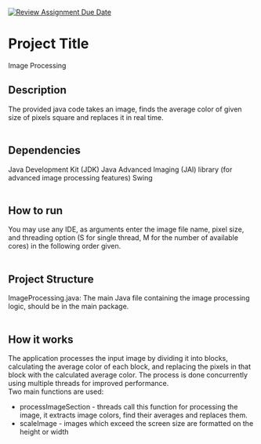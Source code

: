 [![Review Assignment Due Date](https://classroom.github.com/assets/deadline-readme-button-24ddc0f5d75046c5622901739e7c5dd533143b0c8e959d652212380cedb1ea36.svg)](https://classroom.github.com/a/YybNWfh8)
# Project Title
Image Processing 
<br>
## Description

The provided java code takes an image, finds the average color of given size of pixels square and replaces it in real time.
<br>
<br>
## Dependencies
Java Development Kit (JDK)
Java Advanced Imaging (JAI) library (for advanced image processing features)
Swing
<br><br>
## How to run
You may use any IDE, as arguments enter the image file name, pixel size, and threading option (S for single thread, M for the number of available cores) in the following order given. 
<br><br>
## Project Structure
ImageProcessing.java: The main Java file containing the image processing logic, should be in the main package.
<br><br>
## How it works
The application processes the input image by dividing it into blocks, calculating the average color of each block, and replacing the pixels in that block with the calculated average color. The process is done concurrently using multiple threads for improved performance.
<br>Two main functions are used:<br>
   - processImageSection - threads call this function for processing the image, it extracts image colors, find their averages and replaces them.
   - scaleImage - images which exceed the screen size are formatted on the height or width



